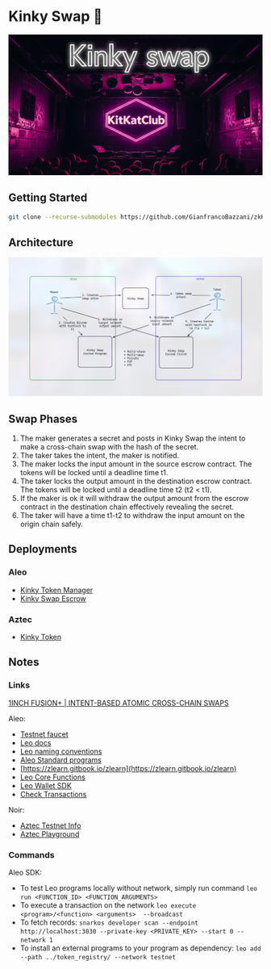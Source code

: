 # Kinky Swap 🔐

![Kinky Swap Banner](./img/github-banner.png)

## Getting Started

```bash
git clone --recurse-submodules https://github.com/GianfrancoBazzani/zkHack-Berlin-Kinky-Swap
```

## Architecture
![Architecture Schema](./img/kiky-swap-schema.png)

## Swap Phases
1. The maker generates a secret and posts in Kinky Swap the intent to make a cross-chain swap with the hash of the secret.
2. The taker takes the intent, the maker is notified. 
3. The maker locks the input amount in the source escrow contract. The tokens will be locked until a deadline time t1.
5. The taker locks the output amount in the destination escrow contract. The tokens will be locked until a deadline time t2 (t2 < t1).
6. If the maker is ok it will withdraw the output amount from the escrow contract in the destination chain effectively revealing the secret.
7. The taker will have a time t1-t2 to withdraw the input amount on the origin chain safely.


## Deployments

### Aleo 

   - [Kinky Token Manager](https://testnet.aleoscan.io/program?id=kinky_token.aleo)
   - [Kinky Swap Escrow](https://testnet.aleoscan.io/program?id=kinky_swap_escrow_v0.aleo)

### Aztec
   - [Kinky Token](https://aztecexplorer.xyz/address/0x29fe8914d01c5360cb747d02e70a47f0039d0cfbd736b691d7de582bee2f7547)

## Notes

### Links

[1INCH FUSION+ | INTENT-BASED ATOMIC CROSS-CHAIN SWAPS](https://1inch.io/assets/1inch-fusion-plus.pdf)

Aleo:
   - [Testnet faucet](https://discord.com/channels/913160862670397510/1202322326230937640)
   - [Leo docs](https://docs.leo-lang.org/leo)
   - [Leo naming conventions](https://developer.aleo.org/guides/leo/leo_best_practices)
   - [Aleo Standard programs](https://github.com/demox-labs/aleo-standard-programs/tree/main)
   - [https://zlearn.gitbook.io/zlearn](https://zlearn.gitbook.io/zlearn)
   - [Leo Core Functions](https://zlearn.gitbook.io/zlearn/introduction-to-leo/3.7-operators#core-functions)
   - [Leo Wallet SDK](https://docs.leo.app/aleo-wallet-adapter)
   - [Check Transactions](https://docs.explorer.provable.com/docs/api-reference/28l42jqxvwhs7-get-confirmation-status-of-transaction)

Noir:
   - [Aztec Testnet Info](https://docs.aztec.network/try_testnet)
   - [Aztec Playground](https://play.aztec.network/latest/)
### Commands

Aleo SDK:
   - To test Leo programs locally without network, simply run command `leo run <FUNCTION_ID> <FUNCTION_ARGUMENTS>` 
   - To execute a transaction on the network `leo execute <program>/<function> <arguments>  --broadcast`
   - To fetch records: `snarkos developer scan --endpoint http://localhost:3030 --private-key <PRIVATE_KEY> --start 0 --network 1`
  - To install an external programs to your program as dependency:  `leo add --path ../token_registry/ --network testnet`
